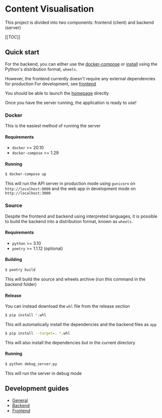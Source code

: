 # Content Visualisation

This project is divided into two components: frontend (client) and backend (server)

[[_TOC_]]

## Quick start

For the backend, you can either use the [docker-compose](#docker) or [install](#source) 
using the Python's distribution format, `wheels`.

However, the frontend currently doesn't require any external dependencies for production
For development, see [frontend](frontend/README.md)

You should be able to launch the [homepage](frontend/index.html) directly

Once you have the server running, the application is ready to use!

### Docker

This is the easiest method of running the server

#### Requirements

- `docker` >= 20.10
- `docker-compose` >= 1.29

#### Running

```bash
$ docker-compose up
```

This will run the API server in production mode using `gunicorn` on
`http://localhost:8000` and the web app in development mode on `http://localhost:3000`

### Source

Despite the frontend and backend using interpreted languages, it is possible to
build the backend into a distribution format, known as `wheels`.

#### Requirements

- `python` >= 3.10
- `poetry` >= 1.1.12 (optional)

#### Building

```bash
$ poetry build
```

This will build the source and wheels archive (run this command in the backend folder)

#### Release

You can instead download the `whl` file from the release section

```bash
$ pip install *.whl
```

This will automatically install the dependencies and the backend files as `app`

```bash
$ pip install --target=. *.whl
```

This will also install the dependencies but in the current directory

#### Running

```bash
$ python debug_server.py
```

This will run the server in debug mode

## Development guides 

- [General](DEVELOPMENT.md)
- [Backend](backend/README.md)
- [Frontend](frontend/README.md)

